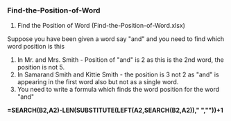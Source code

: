 ### Find-the-Position-of-Word

1. Find the Position of Word (Find-the-Position-of-Word.xlsx)

Suppose you have been given a word say "and" and you need to find which word position is this

1. In Mr. and Mrs. Smith - Position of "and" is 2 as this is the 2nd word, the position is not 5. <br>
2. In Samarand Smith and Kittie Smith - the position is 3 not 2 as "and" is appearing in the first word also but not as a single word.<br>
3. You need to write a formula which finds the word position for the word "and"<br>

**=SEARCH(B2,A2)-LEN(SUBSTITUTE(LEFT(A2,SEARCH(B2,A2))," ",""))+1**
